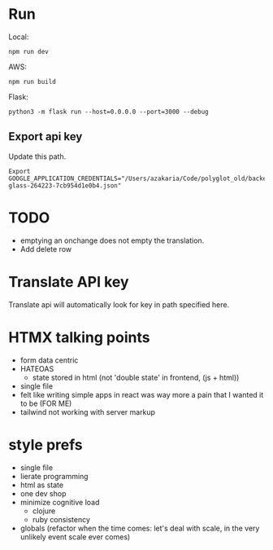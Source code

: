 # Run
Local:
```
npm run dev
```
AWS:
```
npm run build
```

Flask:
```
python3 -m flask run --host=0.0.0.0 --port=3000 --debug
```

## Export api key
Update this path.
```
Export GOOGLE_APPLICATION_CREDENTIALS="/Users/azakaria/Code/polyglot_old/backend/helical-glass-264223-7cb954d1e0b4.json"
```

# TODO
* emptying an onchange does not empty the translation.
* Add delete row



# Translate API key
Translate api will automatically look for key in path specified here.

# HTMX talking points
* form data centric
* HATEOAS
  * state stored in html (not 'double state' in frontend, (js + html))
* single file
* felt like writing simple apps in react was way more a pain that I wanted it to be (FOR ME)
* tailwind not working with server markup

# style prefs
* single file
* lierate programming
* html as state
* one dev shop
* minimize cognitive load
  * clojure
  * ruby consistency
* globals (refactor when the time comes: let's deal with scale, in the very unlikely event scale ever comes)

